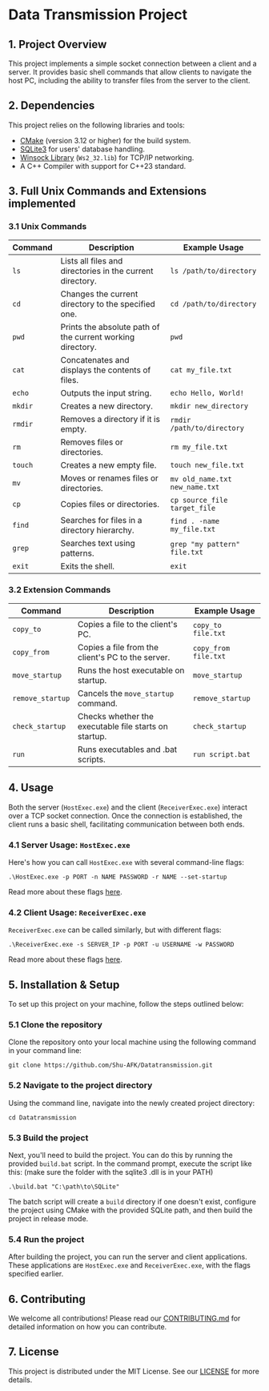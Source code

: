 # Data Transmission Project

## 1. Project Overview

This project implements a simple socket connection between a client and a server. It provides basic shell commands that allow clients to navigate the host PC, including the ability to transfer files from the server to the client.

## 2. Dependencies

This project relies on the following libraries and tools:

- [CMake](https://cmake.org/) (version 3.12 or higher) for the build system.
- [SQLite3](https://www.sqlite.org/) for users' database handling.
- [Winsock Library](https://docs.microsoft.com/en-us/windows/win32/winsock/windows-sockets-start-page-2) (`Ws2_32.lib`) for TCP/IP networking.
- A C++ Compiler with support for C++23 standard.

## 3. Full Unix Commands and Extensions implemented

### 3.1 Unix Commands

| Command | Description                                                | Example Usage                  |
|---------|------------------------------------------------------------|--------------------------------|
| `ls`    | Lists all files and directories in the current directory.  | `ls /path/to/directory`        |
| `cd`    | Changes the current directory to the specified one.        | `cd /path/to/directory`        |
| `pwd`   | Prints the absolute path of the current working directory. | `pwd`                          |
| `cat`   | Concatenates and displays the contents of files.           | `cat my_file.txt`              |
| `echo`  | Outputs the input string.                                  | `echo Hello, World!`           |
| `mkdir` | Creates a new directory.                                   | `mkdir new_directory`          |
| `rmdir` | Removes a directory if it is empty.                        | `rmdir /path/to/directory`     |
| `rm`    | Removes files or directories.                              | `rm my_file.txt`               |
| `touch` | Creates a new empty file.                                  | `touch new_file.txt`           |
| `mv`    | Moves or renames files or directories.                     | `mv old_name.txt new_name.txt` |
| `cp`    | Copies files or directories.                               | `cp source_file target_file`   |
| `find`  | Searches for files in a directory hierarchy.               | `find . -name my_file.txt`     |
| `grep`  | Searches text using patterns.                              | `grep "my pattern" file.txt`   |
| `exit`  | Exits the shell.                                           | `exit`                         |

### 3.2 Extension Commands

| Command          | Description                                           | Example Usage        |
|------------------|-------------------------------------------------------|----------------------|
| `copy_to`        | Copies a file to the client's PC.                     | `copy_to file.txt`   |
| `copy_from`      | Copies a file from the client's PC to the server.     | `copy_from file.txt` |
| `move_startup`   | Runs the host executable on startup.                  | `move_startup`       |
| `remove_startup` | Cancels the `move_startup` command.                   | `remove_startup`     |
| `check_startup`  | Checks whether the executable file starts on startup. | `check_startup`      |
| `run`            | Runs executables and .bat scripts.                    | `run script.bat`     |

## 4. Usage

Both the server (`HostExec.exe`) and the client (`ReceiverExec.exe`) interact over a TCP socket connection. Once the connection is established, the client runs a basic shell, facilitating communication between both ends.

### 4.1 Server Usage: `HostExec.exe`

Here's how you can call `HostExec.exe` with several command-line flags:
```shell
.\HostExec.exe -p PORT -n NAME PASSWORD -r NAME --set-startup
```

Read more about these flags [here](FLAGS_FOR_SERVER).

### 4.2 Client Usage: `ReceiverExec.exe`

`ReceiverExec.exe` can be called similarly, but with different flags:
```shell
.\ReceiverExec.exe -s SERVER_IP -p PORT -u USERNAME -w PASSWORD
```

Read more about these flags [here](FLAGS_FOR_CLIENT).

## 5. Installation & Setup

To set up this project on your machine, follow the steps outlined below:

### 5.1 Clone the repository

Clone the repository onto your local machine using the following command in your command line:
```shell
git clone https://github.com/Shu-AFK/Datatransmission.git
```

### 5.2 Navigate to the project directory

Using the command line, navigate into the newly created project directory:
```shell
cd Datatransmission
```

### 5.3 Build the project 

Next, you'll need to build the project. You can do this by running the provided `build.bat` script. In the command prompt, execute the script like this: (make sure the folder with the sqlite3 .dll is in your PATH)
```shell
.\build.bat "C:\path\to\SQLite"
```

The batch script will create a `build` directory if one doesn't exist, configure the project using CMake with the provided SQLite path, and then build the project in release mode.

### 5.4 Run the project

After building the project, you can run the server and client applications. These applications are `HostExec.exe` and `ReceiverExec.exe`, with the flags specified earlier.

## 6. Contributing

We welcome all contributions! Please read our [CONTRIBUTING.md](CONTRIBUTE.md) for detailed information on how you can contribute.

## 7. License

This project is distributed under the MIT License. See our [LICENSE](LICENSE.txt) for more details.